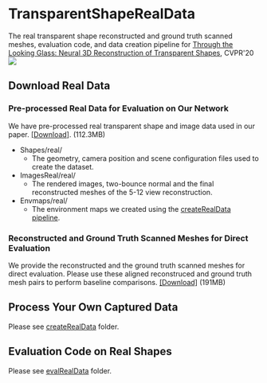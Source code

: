 # TransparentShapeRealData
The real transparent shape reconstructed and ground truth scanned meshes, evaluation code, and data creation pipeline for [Through the Looking Glass: Neural 3D Reconstruction of Transparent Shapes](http://cseweb.ucsd.edu/~viscomp/projects/CVPR20Transparent/), CVPR'20
![](http://cseweb.ucsd.edu/~viscomp/projects/CVPR20Transparent/github/TransShape.gif)

## Download Real Data
### Pre-processed Real Data for Evaluation on Our Network
We have pre-processed real transparent shape and image data used in our paper. [[Download]](http://cseweb.ucsd.edu/~viscomp/projects/CVPR20Transparent/dataset/RealData.zip). (112.3MB)
* Shapes/real/
  * The geometry, camera position and scene configuration files used to create the dataset. 
* ImagesReal/real/
  * The rendered images, two-bounce normal and the final reconstructed meshes of the 5-12 view reconstruction. 
* Envmaps/real/
  * The environment maps we created using the [createRealData pipeline](https://github.com/yuyingyeh/TransparentShapeRealData/tree/master/createRealData).
  
### Reconstructed and Ground Truth Scanned Meshes for Direct Evaluation
We provide the reconstructed and the ground truth scanned meshes for direct evaluation. Please use these aligned reconstruced and ground truth mesh pairs to perform baseline comparisons. [[Download]](http://cseweb.ucsd.edu/~viscomp/projects/CVPR20Transparent/dataset/RealMesh.zip) (191MB)

## Process Your Own Captured Data
Please see [createRealData](https://github.com/yuyingyeh/TransparentShapeRealData/tree/master/createRealData) folder.

## Evaluation Code on Real Shapes
Please see [evalRealData](https://github.com/yuyingyeh/TransparentShapeRealData/tree/master/evalRealData) folder.
